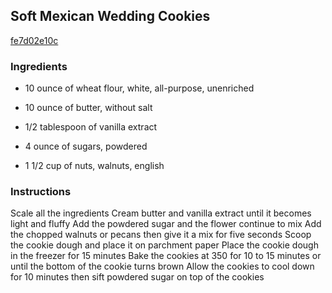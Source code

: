 ## Soft Mexican Wedding Cookies

[fe7d02e10c](https://cookpad.com/us/recipes/355994-soft-mexican-wedding-cookies)

### Ingredients

 - 10 ounce of wheat flour, white, all-purpose, unenriched

 - 10 ounce of butter, without salt

 - 1/2 tablespoon of vanilla extract

 - 4 ounce of sugars, powdered

 - 1 1/2 cup of nuts, walnuts, english

### Instructions

Scale all the ingredients Cream butter and vanilla extract until it becomes light and fluffy Add the powdered sugar and the flower continue to mix Add the chopped walnuts or pecans then give it a mix for five seconds Scoop the cookie dough and place it on parchment paper Place the cookie dough in the freezer for 15 minutes Bake the cookies at 350 for 10 to 15 minutes or until the bottom of the cookie turns brown Allow the cookies to cool down for 10 minutes then sift powdered sugar on top of the cookies